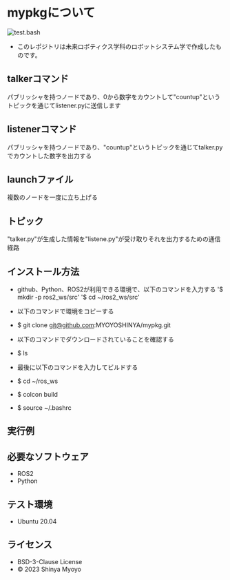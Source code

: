 # mypkgについて
![test.bash](https://github.com/MYOYOSHINYA/mypkg/actions/workflows/test.yml/badge.svg)
* このレポジトリは未来ロボティクス学科のロボットシステム学で作成したものです。

## talkerコマンド
パブリッシャを持つノードであり、0から数字をカウントして"countup"というトピックを通じてlistener.pyに送信します

## listenerコマンド
パブリッシャを持つノードであり、"countup"というトピックを通じてtalker.pyでカウントした数字を出力する
## launchファイル
複数のノードを一度に立ち上げる
## トピック
"talker.py"が生成した情報を"listene.py"が受け取りそれを出力するための通信経路
## インストール方法
* github、Python、ROS2が利用できる環境で、以下のコマンドを入力する
'$ mkdir -p ros2_ws/src'
'$ cd ~/ros2_ws/src'
* 以下のコマンドで環境をコピーする
* $ git clone git@github.com:MYOYOSHINYA/mypkg.git
* 以下のコマンドでダウンロードされていることを確認する
* $ ls
* 最後に以下のコマンドを入力してビルドする
* $ cd ~/ros_ws

* $ colcon build
* $ source ~/.bashrc


## 実行例


## 必要なソフトウェア
* ROS2
* Python

## テスト環境
* Ubuntu 20.04

## ライセンス
* BSD-3-Clause License
* © 2023 Shinya Myoyo
